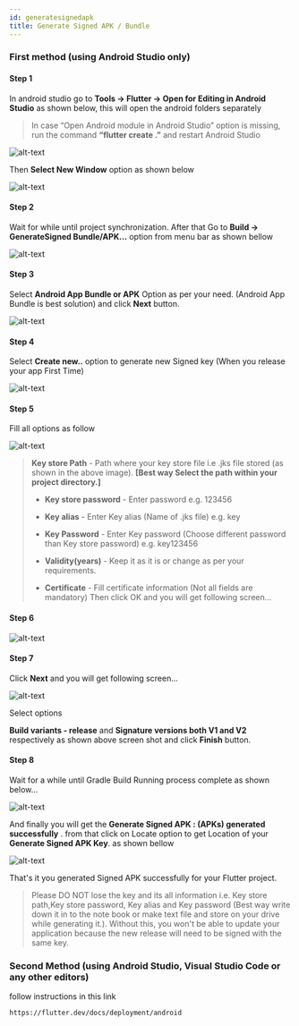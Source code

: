 ```yaml
---
id: generatesignedapk
title: Generate Signed APK / Bundle
---
```


### First method (using Android Studio only)

#### Step 1 
In android studio go to <b>Tools -> Flutter -> Open for Editing in Android Studio</b> as shown below, this will open the android folders separately

<blockquote>In case “Open Android module in Android Studio” option is missing, run the command <b>“flutter create .”</b> and restart Android Studio</blockquote>

![alt-text](assets/img/appconfig/generatesignedapk/1.png)

Then <b>Select New Window</b> option as shown below


![alt-text](assets/img/appconfig/generatesignedapk/2.png)

#### Step 2

Wait for while until project synchronization. After that Go to <b>Build -> GenerateSigned Bundle/APK...</b> option from menu bar as shown bellow

![alt-text](assets/img/appconfig/generatesignedapk/3.png)

#### Step 3

Select <b>Android App Bundle or APK</b> Option as per your need. (Android App Bundle is best solution) and click <b>Next</b> button.

![alt-text](assets/img/appconfig/generatesignedapk/4.png)

#### Step 4

Select <b>Create new..</b> option to generate new Signed key (When you release your app First Time)

![alt-text](assets/img/appconfig/generatesignedapk/5.png)

#### Step 5

Fill all options as follow

![alt-text](assets/img/appconfig/generatesignedapk/6.png)

<blockquote>
<b>Key store Path</b> - Path where your key store file i.e .jks file stored (as shown in the above image). <b>[Best way Select the path within your project directory.] </b>

* <b>Key store password</b> - Enter password e.g. 123456 

* <b>Key alias</b> - Enter Key alias (Name of .jks file) e.g. key 
* <b>Key Password</b> - Enter Key password (Choose different password than Key store password) e.g. key123456 
* <b>Validity(years)</b> - Keep it as it is or change as per your requirements. 
* <b>Certificate</b> - Fill certificate information (Not all fields are mandatory) Then click OK and you will get following screen...
</blockquote>

#### Step 6

![alt-text](assets/img/appconfig/generatesignedapk/7.png)

#### Step 7

Click <b>Next</b> and you will get following screen...

![alt-text](assets/img/appconfig/generatesignedapk/8.png)

Select options

<b>Build variants - release</b> and <b>Signature versions both V1 and V2</b> respectively as shown above screen shot and click <b>Finish</b> button. 

#### Step 8

Wait for a while until Gradle Build Running process complete as shown below...

![alt-text](assets/img/appconfig/generatesignedapk/9.png)

And finally you will get the <b>Generate Signed APK : (APKs) generated successfully</b> . from that click on Locate option to get Location of your <b>Generate Signed APK Key</b>. as shown bellow

![alt-text](assets/img/appconfig/generatesignedapk/10.png)

That's it you generated Signed APK successfully for your Flutter project.

<blockquote>Please DO NOT lose the key and its all information i.e. Key store path,Key store password, Key alias and Key password (Best way write down it in to the note book or make text file and store on your drive while generating it.). Without this, you won't be able to update your application because the new release will need to be signed with the same key.
</blockquote>

### Second Method (using Android Studio, Visual Studio Code or any other editors)
follow instructions in this link 
```
https://flutter.dev/docs/deployment/android​
```